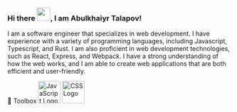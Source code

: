 ### Hi there <img src="https://raw.githubusercontent.com/MartinHeinz/MartinHeinz/master/wave.gif" width="30px">, I am Abulkhaiyr Talapov!

I am a software engineer that specializes in web development. I have experience with a variety of programming languages, including Javascript, Typescript, and Rust. I am also proficient in web development technologies, such as React, Express, and Webpack. I have a strong understanding of how the web works, and I am able to create web applications that are both efficient and user-friendly.

🧰 Toolbox
<img src="https://user-images.githubusercontent.com/81620918/155963389-e341f176-67bf-4e7d-8f7f-5f980dd2925e.png" alt="JavaScript Logo" width="50" height="50"/> <img src="https://cdn.worldvectorlogo.com/logos/css3.svg" alt="CSS Logo" width="50" height="50"/>
